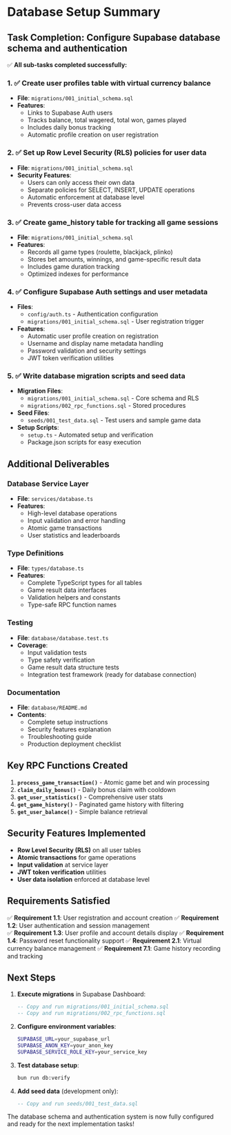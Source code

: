 # Database Setup Summary

## Task Completion: Configure Supabase database schema and authentication

✅ **All sub-tasks completed successfully:**

### 1. ✅ Create user profiles table with virtual currency balance
- **File**: `migrations/001_initial_schema.sql`
- **Features**:
  - Links to Supabase Auth users
  - Tracks balance, total wagered, total won, games played
  - Includes daily bonus tracking
  - Automatic profile creation on user registration

### 2. ✅ Set up Row Level Security (RLS) policies for user data
- **File**: `migrations/001_initial_schema.sql`
- **Security Features**:
  - Users can only access their own data
  - Separate policies for SELECT, INSERT, UPDATE operations
  - Automatic enforcement at database level
  - Prevents cross-user data access

### 3. ✅ Create game_history table for tracking all game sessions
- **File**: `migrations/001_initial_schema.sql`
- **Features**:
  - Records all game types (roulette, blackjack, plinko)
  - Stores bet amounts, winnings, and game-specific result data
  - Includes game duration tracking
  - Optimized indexes for performance

### 4. ✅ Configure Supabase Auth settings and user metadata
- **Files**: 
  - `config/auth.ts` - Authentication configuration
  - `migrations/001_initial_schema.sql` - User registration trigger
- **Features**:
  - Automatic user profile creation on registration
  - Username and display name metadata handling
  - Password validation and security settings
  - JWT token verification utilities

### 5. ✅ Write database migration scripts and seed data
- **Migration Files**:
  - `migrations/001_initial_schema.sql` - Core schema and RLS
  - `migrations/002_rpc_functions.sql` - Stored procedures
- **Seed Files**:
  - `seeds/001_test_data.sql` - Test users and sample game data
- **Setup Scripts**:
  - `setup.ts` - Automated setup and verification
  - Package.json scripts for easy execution

## Additional Deliverables

### Database Service Layer
- **File**: `services/database.ts`
- **Features**:
  - High-level database operations
  - Input validation and error handling
  - Atomic game transactions
  - User statistics and leaderboards

### Type Definitions
- **File**: `types/database.ts`
- **Features**:
  - Complete TypeScript types for all tables
  - Game result data interfaces
  - Validation helpers and constants
  - Type-safe RPC function names

### Testing
- **File**: `database/database.test.ts`
- **Coverage**:
  - Input validation tests
  - Type safety verification
  - Game result data structure tests
  - Integration test framework (ready for database connection)

### Documentation
- **File**: `database/README.md`
- **Contents**:
  - Complete setup instructions
  - Security features explanation
  - Troubleshooting guide
  - Production deployment checklist

## Key RPC Functions Created

1. **`process_game_transaction()`** - Atomic game bet and win processing
2. **`claim_daily_bonus()`** - Daily bonus claim with cooldown
3. **`get_user_statistics()`** - Comprehensive user stats
4. **`get_game_history()`** - Paginated game history with filtering
5. **`get_user_balance()`** - Simple balance retrieval

## Security Features Implemented

- **Row Level Security (RLS)** on all user tables
- **Atomic transactions** for game operations
- **Input validation** at service layer
- **JWT token verification** utilities
- **User data isolation** enforced at database level

## Requirements Satisfied

✅ **Requirement 1.1**: User registration and account creation
✅ **Requirement 1.2**: User authentication and session management  
✅ **Requirement 1.3**: User profile and account details display
✅ **Requirement 1.4**: Password reset functionality support
✅ **Requirement 2.1**: Virtual currency balance management
✅ **Requirement 7.1**: Game history recording and tracking

## Next Steps

1. **Execute migrations** in Supabase Dashboard:
   ```sql
   -- Copy and run migrations/001_initial_schema.sql
   -- Copy and run migrations/002_rpc_functions.sql
   ```

2. **Configure environment variables**:
   ```bash
   SUPABASE_URL=your_supabase_url
   SUPABASE_ANON_KEY=your_anon_key
   SUPABASE_SERVICE_ROLE_KEY=your_service_key
   ```

3. **Test database setup**:
   ```bash
   bun run db:verify
   ```

4. **Add seed data** (development only):
   ```sql
   -- Copy and run seeds/001_test_data.sql
   ```

The database schema and authentication system is now fully configured and ready for the next implementation tasks!